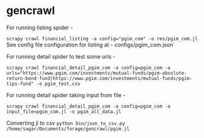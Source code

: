 # gencrawl

For running listing spider - 

`scrapy crawl financial_listing -a config="pgim_com" -o res/pgim_com.jl`
See config file configuration for listing at - configs/pgim_com.json`


For running detail spider to test some urls - 

`scrapy crawl financial_detail_pgim_com -a config=pgim_com -a 
urls="https://www.pgim.com/investments/mutual-funds/pgim-absolute-return-bond-fund|https://www.pgim.com/investments/mutual-funds/pgim-tips-fund"
-o pgim_test.csv`

For running detail spider taking input from file - 

`scrapy crawl financial_detail_pgim_com -a config=pgim_com -a input_file=pgim_com.jl -o pgim_all_data.jl`


Converting jl to csv
`python bin/json_to_csv.py /home/sagar/Documents/forage/gencrawl/pgim.jl`